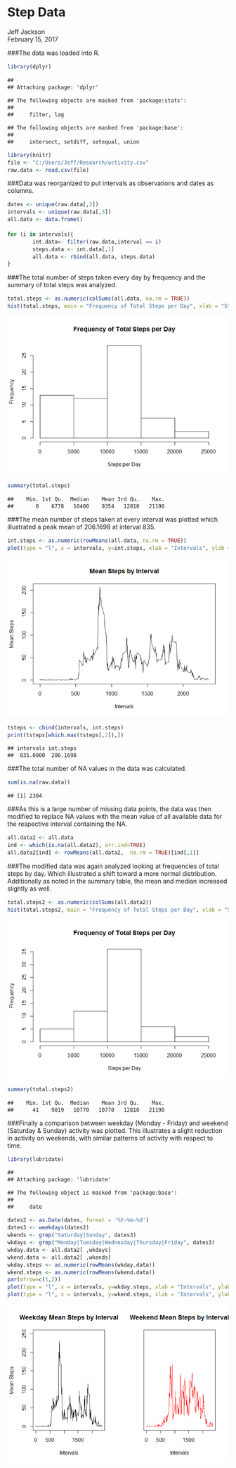 # Step Data
Jeff Jackson  
February 15, 2017  

###The data was loaded into R.


```r
library(dplyr)
```

```
## 
## Attaching package: 'dplyr'
```

```
## The following objects are masked from 'package:stats':
## 
##     filter, lag
```

```
## The following objects are masked from 'package:base':
## 
##     intersect, setdiff, setequal, union
```

```r
library(knitr)
file <- "C:/Users/Jeff/Research/activity.csv"
raw.data <- read.csv(file)
```


###Data was reorganized to put intervals as observations and dates as columns.



```r
dates <- unique(raw.data[,2])
intervals <- unique(raw.data[,3])
all.data <- data.frame()

for (i in intervals){
        int.data<- filter(raw.data,interval == i)
        steps.data <- int.data[,1]
        all.data <- rbind(all.data, steps.data)
}
```


###The total number of steps taken every day by frequency and the summary of total steps was analyzed.



```r
total.steps <- as.numeric(colSums(all.data, na.rm = TRUE))
hist(total.steps, main = "Frequency of Total Steps per Day", xlab = "Steps per Day")
```

![](PA1_template_files/figure-html/unnamed-chunk-3-1.png)<!-- -->

```r
summary(total.steps)
```

```
##    Min. 1st Qu.  Median    Mean 3rd Qu.    Max. 
##       0    6778   10400    9354   12810   21190
```


###The mean number of steps taken at every interval was plotted which illustrated a peak mean of 206.1698 at interval 835.



```r
int.steps <- as.numeric(rowMeans(all.data, na.rm = TRUE))
plot(type = "l", x = intervals, y=int.steps, xlab = "Intervals", ylab = "Mean Steps", main = "Mean Steps by Interval", pch = 20, cex = 0.5)
```

![](PA1_template_files/figure-html/unnamed-chunk-4-1.png)<!-- -->

```r
tsteps <- cbind(intervals, int.steps)
print(tsteps[which.max(tsteps[,2]),])
```

```
## intervals int.steps 
##  835.0000  206.1698
```


###The total number of NA values in the data was calculated.



```r
sum(is.na(raw.data))
```

```
## [1] 2304
```


###As this is a large number of missing data points, the data was then modified to replace NA values with the mean value of all available data for the respective interval containing the NA.



```r
all.data2 <- all.data
ind <- which(is.na(all.data2), arr.ind=TRUE)
all.data2[ind] <- rowMeans(all.data2,  na.rm = TRUE)[ind[,1]]
```


###The modified data was again analyzed looking at frequencies of total steps by day. Which illustrated a shift toward a more normal distribution. Additionally as noted in the summary table, the mean and median increased slightly as well.



```r
total.steps2 <- as.numeric(colSums(all.data2))
hist(total.steps2, main = "Frequency of Total Steps per Day", xlab = "Steps per Day")
```

![](PA1_template_files/figure-html/unnamed-chunk-7-1.png)<!-- -->

```r
summary(total.steps2)
```

```
##    Min. 1st Qu.  Median    Mean 3rd Qu.    Max. 
##      41    9819   10770   10770   12810   21190
```


###Finally a comparison between weekday (Monday - Friday) and weekend (Saturday & Sunday) activity was plotted.  This illustrates a slight reduction in activity on weekends, with similar patterns of activity with respect to time.



```r
library(lubridate)
```

```
## 
## Attaching package: 'lubridate'
```

```
## The following object is masked from 'package:base':
## 
##     date
```

```r
dates2 <- as.Date(dates, format = '%Y-%m-%d')
dates3 <- weekdays(dates2)
wkends <- grep("Saturday|Sunday", dates3)
wkdays <- grep("Monday|Tuesday|Wednesday|Thursday|Friday", dates3)
wkday.data <- all.data2[ ,wkdays]
wkend.data <- all.data2[ ,wkends]
wkday.steps <- as.numeric(rowMeans(wkday.data))
wkend.steps <- as.numeric(rowMeans(wkend.data))
par(mfrow=c(1,2))
plot(type = "l", x = intervals, y=wkday.steps, xlab = "Intervals", ylab = "Mean Steps", main = "Weekday Mean Steps by Interval", ylim = c(0,250), pch = 20, cex = 0.5)
plot(type = "l", x = intervals, y=wkend.steps, xlab = "Intervals", ylab = "", yaxt="n", main = "Weekend Mean Steps by Interval", ylim = c(0,250), col = "red", pch = 20, cex = 0.5)
```

![](PA1_template_files/figure-html/unnamed-chunk-8-1.png)<!-- -->

